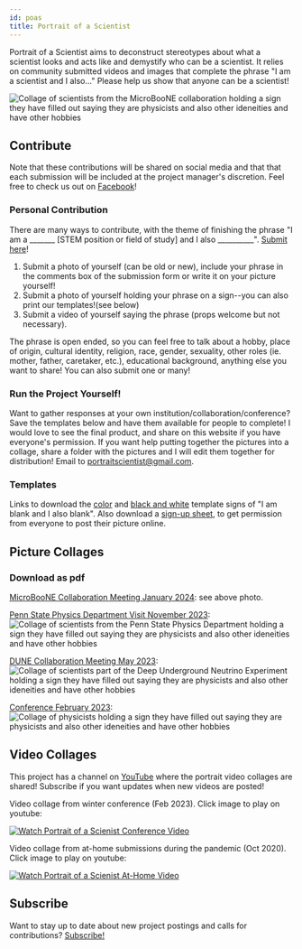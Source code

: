 ```yaml
---
id: poas
title: Portrait of a Scientist
---
```


Portrait of a Scientist aims to deconstruct stereotypes about what a scientist looks and acts like and demystify who can be a scientist. It relies on community submitted videos and images that complete the phrase "I am a scientist and I also..." Please help us show that anyone can be a scientist!

![Collage of scientists from the MicroBooNE collaboration holding a sign they have filled out saying they are physicists and also other ideneities and have other hobbies](./assets/POAS_uboone.png)

## Contribute ##

Note that these contributions will be shared on social media and that that each submission will be included at the project manager's discretion. Feel free to check us out on [Facebook](https://www.facebook.com/PortraitOfAScientist)!

### Personal Contribution ###

There are many ways to contribute, with the theme of finishing the phrase "I am a _______ [STEM position or field of study] and I also __________". [Submit here](https://forms.gle/Ze1eJA6T8jBqQtkB9)!

1. Submit a photo of yourself (can be old or new), include your phrase in the comments box of the submission form or write it on your picture yourself!
2. Submit a photo of yourself holding your phrase on a sign--you can also print our templates!(see below)
3. Submit a video of yourself saying the phrase (props welcome but not necessary).

The phrase is open ended, so you can feel free to talk about a hobby, place of origin, cultural identity, religion, race, gender, sexuality, other roles (ie. mother, father, caretaker, etc.), educational background, anything else you want to share! You can also submit one or many!

### Run the Project Yourself! ###

Want to gather responses at your own institution/collaboration/conference? Save the templates below and have them available for people to complete! I would love to see the final product, and share on this website if you have everyone's permission. If you want help putting together the pictures into a collage, share a folder with the pictures and I will edit them together for distribution! Email to portraitscientist@gmail.com.

### Templates ###
Links to download the [color](./assets/Portrait-of-a-Scientist_Template_Color.pdf) and [black and white](./assets/Portrait-of-a-Scientist_Template_BW.pdf) template signs of "I am blank and I also blank". Also download a [sign-up sheet](./assets/POAS_SignUp_Sheets.pdf), to get permission from everyone to post their picture online.

## Picture Collages ##

### Download as pdf ##

[MicroBooNE Collaboration Meeting January 2024](./assets/POAS_uboone.pdf):
see above photo. 

[Penn State Physics Department Visit November 2023](./assets/PennState_POAS.pdf):
![Collage of scientists from the Penn State Physics Department holding a sign they have filled out saying they are physicists and also other ideneities and have other hobbies](./assets/PennState_POAS.png)

[DUNE Collaboration Meeting May 2023](./assets/POAS_DUNE_4x3_FINAL.pdf):
![Collage of scientists part of the Deep Underground Neutrino Experiment holding a sign they have filled out saying they are physicists and also other ideneities and have other hobbies](./assets/POAS_DUNE_4x3_FINAL.png)

[Conference February 2023](./assets/PortraitOfAScientist_LakeLouise2023-compressed.pdf):
![Collage of physicists holding a sign they have filled out saying they are physicists and also other ideneities and have other hobbies](./assets/PortraitOfAScientist_LakeLouise2023-compressed.png)

## Video Collages ## 

This project has a channel on [YouTube](https://www.youtube.com/@portraitofascientist3539) where the portrait video collages are shared! Subscribe if you want updates when new videos are posted!

Video collage from winter conference (Feb 2023). Click image to play on youtube: <br />  

[![Watch Portrait of a Scienist Conference Video](https://img.youtube.com/vi/fxWe5EV_vhg/0.jpg)](https://www.youtube.com/watch?v=fxWe5EV_vhg&ab_channel=PortraitofAScientist)

Video collage from at-home submissions during the pandemic (Oct 2020). Click image to play on youtube: <br />  

[![Watch Portrait of a Scienist At-Home Video](https://img.youtube.com/vi/lL0VaAb8fE0/0.jpg)](https://www.youtube.com/watch?v=lL0VaAb8fE0&ab_channel=PortraitofAScientist)

## Subscribe ##

Want to stay up to date about new project postings and calls for contributions? [Subscribe!](http://eepurl.com/imNhbo)


